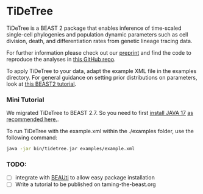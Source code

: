 TiDeTree
========

TiDeTree is a BEAST 2 package that enables inference of time-scaled single-cell phylogenies and population dynamic parameters such as cell division, death, and differentiation rates from genetic lineage tracing data.

For further information please check out our [preprint](https://doi.org/10.1101/2022.02.14.480422) and find the code to reproduce the analyses in [this GitHub repo](https://github.com/seidels/tidetree-material).


To apply TiDeTree to your data, adapt the example XML file in the examples directory. For general guidance on setting prior distributions on parameters, look at [this BEAST2 tutorial](https://taming-the-beast.org/tutorials/Prior-selection/).


### Mini Tutorial

We migrated TiDeTree to BEAST 2.7. So you need to first [install JAVA 17](https://www.azul.com/downloads/?package=jdk#zulu) [as recommended here.](https://www.beast2.org/2022/08/22/what-will-change-in-v2-7-0-for-developers.html).

To run TiDeTree with the example.xml within the ./examples folder, use the following command:

```bash
java -jar bin/tidetree.jar examples/example.xml
```

### TODO:
- [ ] integrate with [BEAUti](https://www.beast2.org/beauti/) to allow easy package installation
- [ ] Write a tutorial to be published on taming-the-beast.org 
